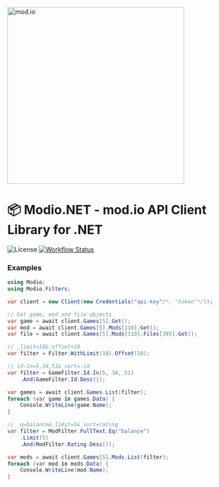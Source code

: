 <a href="https://mod.io"><img src="https://static.mod.io/v1/images/branding/modio-color-dark.svg" alt="mod.io" width="400"/></a>

# :package: Modio.NET - mod.io API Client Library for .NET

![License][license-badge]
[![Workflow Status][workflow-badge]][actions-url]

[license-badge]: https://img.shields.io/badge/license-MIT%2FApache--2.0-blue
[workflow-badge]: https://github.com/nickelc/modio.net/workflows/CI/badge.svg
[actions-url]: https://github.com/nickelc/modio.net/actions?query=workflow%3ACI

### Examples

```csharp
using Modio;
using Modio.Filters;

var client = new Client(new Credentials("api-key"/*, "token"*/));

// Get game, mod and file objects
var game = await client.Games[5].Get();
var mod = await client.Games[5].Mods[110].Get();
var file = await client.Games[5].Mods[110].Files[395].Get();

// _limit=10&_offset=10
var filter = Filter.WithLimit(10).Offset(10);

// id-in=5,34,51&_sort=-id
var filter = GameFilter.Id.In(5, 34, 51)
    .And(GameFilter.Id.Desc());

var games = await client.Games.List(filter);
foreach (var game in games.Data) {
    Console.WriteLine(game.Name);
}

// _q=balance&_limit=5&_sort=rating
var filter = ModFilter.FullText.Eq("balance")
    .Limit(5)
    .And(ModFilter.Rating.Desc());

var mods = await client.Games[5].Mods.List(filter);
foreach (var mod in mods.Data) {
    Console.WriteLine(mod.Name);
}
```
